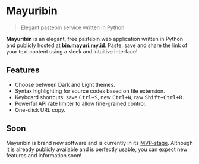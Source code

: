 # Mayuribin

> Elegant pastebin service written in Python

**Mayuribin** is an elegant, free pastebin web application written in Python and publicly
hosted at [**bin.mayuri.my.id**](//bin.mayuri.my.id). Paste, save and share the link of your text content using a
sleek and intuitive interface!

## Features

- Choose between Dark and Light themes.
- Syntax highlighting for source codes based on file extension.
- Keyboard shortcuts: save <kbd>Ctrl+S</kbd>, new <kbd>Ctrl+N</kbd>, raw <kbd>Shift+Ctrl+R</kbd>.
- Powerful API rate limiter to allow fine-grained control.
- One-click URL copy.

## Soon

Mayuribin is brand new software and is currently in its [MVP-stage](https://en.wikipedia.org/wiki/Minimum_viable_product).
Although it is already publicly available and is perfectly usable, you can expect new features and information soon!
